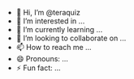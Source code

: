 - 👋 Hi, I’m @teraquiz
- 👀 I’m interested in ...
- 🌱 I’m currently learning ...
- 💞️ I’m looking to collaborate on ...
- 📫 How to reach me ...
- 😄 Pronouns: ...
- ⚡ Fun fact: ...

<!---
teraquiz/teraquiz is a ✨ special ✨ repository because its `README.md` (this file) appears on your GitHub profile.
You can click the Preview link to take a look at your changes.
--->
